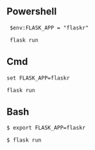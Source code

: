 ## Powershell

` $env:FLASK_APP = "flaskr"`

` flask run`

## Cmd

`set FLASK_APP=flaskr`

`flask run`

## Bash

`$ export FLASK_APP=flaskr`

`$ flask run`
